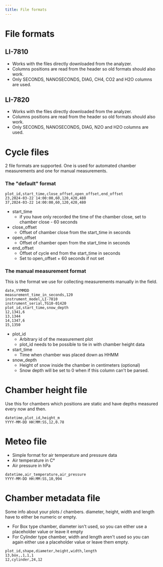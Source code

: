 ```yaml
---
title: File formats
---
```

# File formats
## LI-7810
- Works with the files directly downloaded from the analyzer.
- Columns positions are read from the header so old formats should also work.
- Only SECONDS, NANOSECONDS, DIAG, CH4, CO2 and H2O columns are used.

## LI-7820
- Works with the files directly downloaded from the analyzer.
- Columns positions are read from the header so old formats should also work.
- Only SECONDS, NANOSECONDS, DIAG, N2O and H2O columns are used.

# Cycle files
2 file formats are supported. One is used for automated chamber measurements and one for manual measurements.
### __The "default" format__

```
plot_id,start_time,close_offset,open_offset,end_offset
23,2024-03-22 14:00:00,60,120,420,480
37,2024-03-22 14:00:00,60,120,420,480
```

- start_time
  - if you have only recorded the time of the chamber close, set to chamber
  close - 60 seconds
- close_offset
  - Offset of chamber close from the start_time in seconds
- open_offset
  - Offset of chamber open from the start_time in seconds
- end_offset
  - Offset of cycle end from the start_time in seconds
  - Set to open_offset + 60 seconds if not set

### __The manual measurement format__
This is the format we use for collecting measurements manually in the field.

```
date,YYMMDD
measurement_time_in_seconds,120
instrument_model,LI-7810
instrument_serial,TG10-01420
plot_id,start_time,snow_depth
12,1341,6
13,1344
14,1347,6
15,1350
```

- plot_id
  - Arbitrary id of the measurement plot
  - plot_id needs to be possible to tie in with chamber height data
- start_time
  - Time when chamber was placed down as HHMM
- snow_depth
  - Height of snow inside the chamber in centimeters (optional)
  - Snow depth will be set to 0 when if this column can't be parsed.

# Chamber height file
Use this for chambers which positions are static and have depths measured every
now and then.

```
datetime,plot_id,height_m
YYYY-MM-DD HH:MM:SS,12,0.78
```

# Meteo file
- Simple format for air temperature and pressure data
- Air temperature in C°
- Air pressure in hPa


```
datetime,air_temperature,air_pressure
YYYY-MM-DD HH:MM:SS,10,994
```


# Chamber metadata file
Some info about your plots / chambers. diameter, height, width and length have
to either be numeric or empty.

- For Box type chamber, diameter isn't used, so you
can either use a placeholder value or leave it empty
- For Cylinder type chamber, width and length aren't used so you can again either
use a placeholder value or leave them empty.


```
plot_id,shape,diameter,height,width,length
13,box,,1,1,1
12,cylinder,24,12
```
